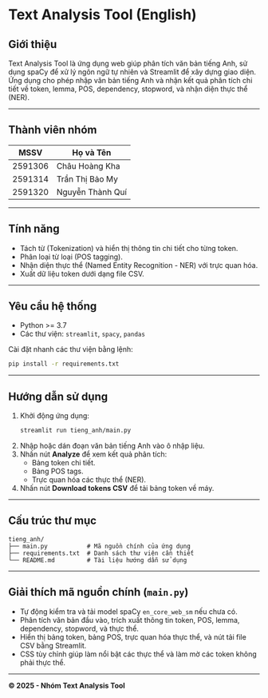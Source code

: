 # Text Analysis Tool (English)

## Giới thiệu

Text Analysis Tool là ứng dụng web giúp phân tích văn bản tiếng Anh, sử dụng spaCy để xử lý ngôn ngữ tự nhiên và Streamlit để xây dựng giao diện. Ứng dụng cho phép nhập văn bản tiếng Anh và nhận kết quả phân tích chi tiết về token, lemma, POS, dependency, stopword, và nhận diện thực thể (NER).

---

## Thành viên nhóm

| MSSV    | Họ và Tên        |
| ------- | ---------------- |
| 2591306 | Châu Hoàng Kha   |
| 2591314 | Trần Thị Bảo My  |
| 2591320 | Nguyễn Thành Quí |

---

## Tính năng

- Tách từ (Tokenization) và hiển thị thông tin chi tiết cho từng token.
- Phân loại từ loại (POS tagging).
- Nhận diện thực thể (Named Entity Recognition - NER) với trực quan hóa.
- Xuất dữ liệu token dưới dạng file CSV.

---

## Yêu cầu hệ thống

- Python >= 3.7
- Các thư viện: `streamlit`, `spacy`, `pandas`

Cài đặt nhanh các thư viện bằng lệnh:

```sh
pip install -r requirements.txt
```

---

## Hướng dẫn sử dụng

1. Khởi động ứng dụng:
   ```sh
   streamlit run tieng_anh/main.py
   ```
2. Nhập hoặc dán đoạn văn bản tiếng Anh vào ô nhập liệu.
3. Nhấn nút **Analyze** để xem kết quả phân tích:
   - Bảng token chi tiết.
   - Bảng POS tags.
   - Trực quan hóa các thực thể (NER).
4. Nhấn nút **Download tokens CSV** để tải bảng token về máy.

---

## Cấu trúc thư mục

```
tieng_anh/
├── main.py           # Mã nguồn chính của ứng dụng
├── requirements.txt  # Danh sách thư viện cần thiết
└── README.md         # Tài liệu hướng dẫn sử dụng
```

---

## Giải thích mã nguồn chính (`main.py`)

- Tự động kiểm tra và tải model spaCy `en_core_web_sm` nếu chưa có.
- Phân tích văn bản đầu vào, trích xuất thông tin token, POS, lemma, dependency, stopword, và thực thể.
- Hiển thị bảng token, bảng POS, trực quan hóa thực thể, và nút tải file CSV bằng Streamlit.
- CSS tùy chỉnh giúp làm nổi bật các thực thể và làm mờ các token không phải thực thể.

---

**© 2025 - Nhóm Text Analysis Tool**
